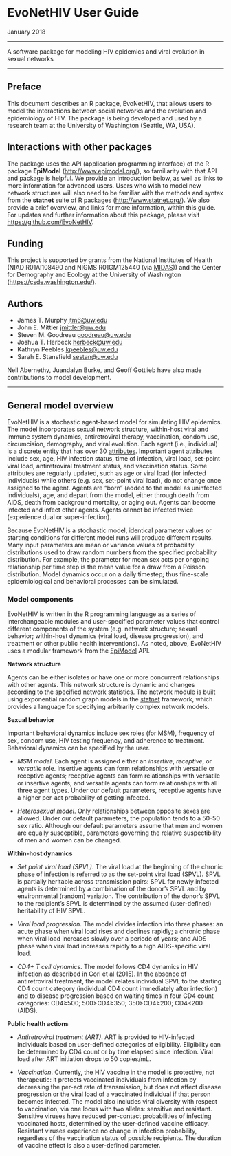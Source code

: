 EvoNetHIV User Guide
================
January 2018

------------------------------------------------------------------------

A software package for modeling HIV epidemics and viral evolution in sexual networks

------------------------------------------------------------------------

Preface
-------

This document describes an R package, EvoNetHIV, that allows users to model the interactions between social networks and the evolution and epidemiology of HIV. The package is being developed and used by a research team at the University of Washington (Seattle, WA, USA).

Interactions with other packages
--------------------------------

The package uses the API (application programming interface) of the R package **EpiModel** (<http://www.epimodel.org/>), so familiarity with that API and package is helpful. We provide an introduction below, as well as links to more information for advanced users. Users who wish to model new network structures will also need to be familiar with the methods and syntax from the **statnet** suite of R packages (<http://www.statnet.org/>). We also provide a brief overview, and links for more information, within this guide. For updates and further information about this package, please visit <https://github.com/EvoNetHIV>.

Funding
-------

This project is supported by grants from the National Institutes of Health (NIAD R01AI108490 and NIGMS R01GM125440 (via [MIDAS](https://www.nigms.nih.gov/Research/specificareas/MIDAS/Pages/default.aspx))) and the Center for Demography and Ecology at the University of Washington (<https://csde.washington.edu/>).

Authors
-------

-   James T. Murphy <jtm6@uw.edu>
-   John E. Mittler <jmittler@uw.edu>
-   Steven M. Goodreau <goodreau@uw.edu>
-   Joshua T. Herbeck <herbeck@uw.edu>
-   Kathryn Peebles <kpeebles@uw.edu>
-   Sarah E. Stansfield <sestan@uw.edu>

Neil Abernethy, Juandalyn Burke, and Geoff Gottlieb have also made contributions to model development.

------------------------------------------------------------------------

General model overview
----------------------

EvoNetHIV is a stochastic agent-based model for simulating HIV epidemics. The model incorporates sexual network structure, within-host viral and immune system dynamics, antiretroviral therapy, vaccination, condom use, circumcision, demography, and viral evolution. Each agent (i.e., individual) is a discrete entity that has over 30 [attributes](https://github.com/EvoNetHIV/EvoNet/blob/master/documentation/Agent%20attributes.md). Important agent attributes include sex, age, HIV infection status, time of infection, viral load, set-point viral load, antiretroviral treatment status, and vaccination status. Some attributes are regularly updated, such as age or viral load (for infected individuals) while others (e.g. sex, set-point viral load), do not change once assigned to the agent. Agents are “born” (added to the model as uninfected individuals), age, and depart from the model, either through death from AIDS, death from background mortality, or aging out. Agents can become infected and infect other agents. Agents cannot be infected twice (experience dual or super-infection).

Because EvoNetHIV is a stochastic model, identical parameter values or starting conditions for different model runs will produce different results. Many input parameters are mean or variance values of probability distributions used to draw random numbers from the specified probability distribution. For example, the parameter for mean sex acts per ongoing relationship per time step is the mean value for a draw from a Poisson distribution. Model dynamics occur on a daily timestep; thus fine-scale epidemiological and behavioral processes can be simulated.

### Model components

EvoNetHIV is written in the R programming language as a series of interchangeable modules and user-specified parameter values that control different components of the system (e.g. network structure; sexual behavior; within-host dynamics (viral load, disease progression), and treatment or other public health interventions). As noted, above, EvoNetHIV uses a modular framework from the [EpiModel](http://www.epimodel.org/) API.

**Network structure**

Agents can be either isolates or have one or more concurrent relationships with other agents. This network structure is dynamic and changes according to the specified network statistics. The network module is built using exponential random graph models in the [statnet](http://www.statnet.org/) framework, which provides a language for specifying arbitrarily complex network models.

**Sexual behavior**

Important behavioral dynamics include sex roles (for MSM), frequency of sex, condom use, HIV testing frequency, and adherence to treatment. Behavioral dynamics can be specified by the user.

-   *MSM model*. Each agent is assigned either an *insertive*, *receptive*, or *versatile* role. Insertive agents can form relationships with versatile or receptive agents; receptive agents can form relationships with versatile or insertive agents; and versatile agents can form relationships with all three agent types. Under our default parameters, receptive agents have a higher per-act probability of getting infected.

-   *Heterosexual model*. Only relationships between opposite sexes are allowed. Under our default parameters, the population tends to a 50-50 sex ratio. Although our default parameters assume that men and women are equally susceptible, parameters governing the relative suspectibility of men and women can be changed.

**Within-host dynamics**

-   *Set point viral load (SPVL)*. The viral load at the beginning of the chronic phase of infection is referred to as the set-point viral load (SPVL). SPVL is partially heritable across transmission pairs: SPVL for newly infected agents is determined by a combination of the donor’s SPVL and by environmental (random) variation. The contribution of the donor’s SPVL to the recipient’s SPVL is determined by the assumed (user-defined) heritability of HIV SPVL.

-   *Viral load progression*. The model divides infection into three phases: an acute phase when viral load rises and declines rapidly; a chronic phase when viral load increases slowly over a periodc of years; and AIDS phase when viral load increases rapidly to a high AIDS-specific viral load.

-   *CD4+ T cell dynamics*. The model follows CD4 dynamics in HIV infection as described in Cori et al (2015). In the absence of antiretroviral treatment, the model relates individual SPVL to the starting CD4 count category (individual CD4 count immediately after infection) and to disease progression based on waiting times in four CD4 count categories: CD4≥500; 500&gt;CD4≥350; 350&gt;CD4≥200; CD4&lt;200 (AIDS).

**Public health actions**

-   *Antiretroviral treatment (ART)*. ART is provided to HIV-infected individuals based on user-defined categories of eligibility. Eligibility can be determined by CD4 count or by time elapsed since infection. Viral load after ART initiation drops to 50 copies/mL.

-   *Vaccination*. Currently, the HIV vaccine in the model is protective, not therapeutic: it protects vaccinated individuals from infection by decreasing the per-act rate of transmission, but does not affect disease progression or the viral load of a vaccinated individual if that person becomes infected. The model also includes viral diversity with respect to vaccination, via one locus with two alleles: sensitive and resistant. Sensitive viruses have reduced per-contact probabilities of infecting vaccinated hosts, determined by the user-defined vaccine efficacy. Resistant viruses experience no change in infection probability, regardless of the vaccination status of possible recipients. The duration of vaccine effect is also a user-defined parameter.
